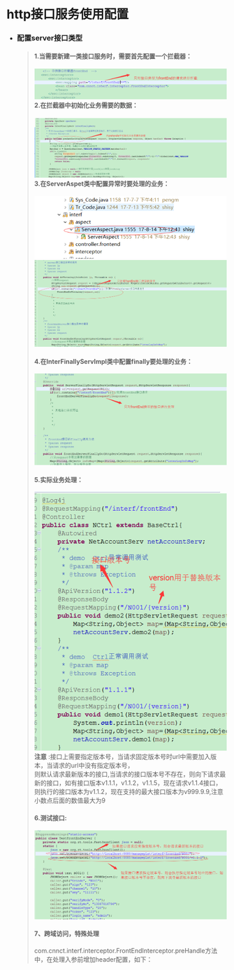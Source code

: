 # http接口服务使用配置

* ### 配置server接口类型

  > #### 1.当需要新建一类接口服务时，需要首先配置一个拦截器：
  >
  > #### ![](/assets/httplangjieqipeizhi.png) 2.在拦截器中初始化业务需要的数据：
  >
  > #### ![](/assets/interceptor.png) 3.在ServerAspet类中配置异常时要处理的业务：
  >
  > ![](/assets/serverAspet.png)  
  > ![](/assets/httpyichangchuli.png)
  >
  > #### 4.在InterFinallyServImpl类中配置finally要处理的业务：
  >
  > ![](/assets/httpfinallydo.png)
  >
  > #### 5.实际业务处理：
  >
  > ![](/assets/httpversion4.png)  
  > **注意** :接口上需要指定版本号，当请求固定版本号时url中需要加入版本，当请求的url中没有指定版本号，  
  > 则默认请求最新版本的接口,当请求的接口版本号不存在，则向下请求最新的接口，如有接口版本v1.1.1，v1.1.2，v1.1.5，现在请求v1.1.4接口，则执行的接口版本为v1.1.2，现在支持的最大接口版本为v999.9.9,注意小数点后面的数值最大为9
  >
  > #### 6.测试接口:
  >
  > #### ![](/assets/httpversion3.png)
  >
  > #### 7、跨域访问，特殊处理
  >
  > com.cnnct.interf.interceptor.FrontEndInterceptor.preHandle方法中，在处理入参前增加header配置，如下：



